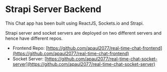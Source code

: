 # Strapi Server Backend

This Chat app has been built using ReactJS, Sockets.io and Strapi.

Strapi server and socket servers are deployed on two different servers and hence have different repos.

- Frontend Repo: [https://github.com/apaul2077/real-time-chat-frontend](https://github.com/apaul2077/real-time-chat-frontend) 
- Socket Server: [https://github.com/apaul2077/real-time-chat-socket-server](https://github.com/apaul2077/real-time-chat-socket-server) 